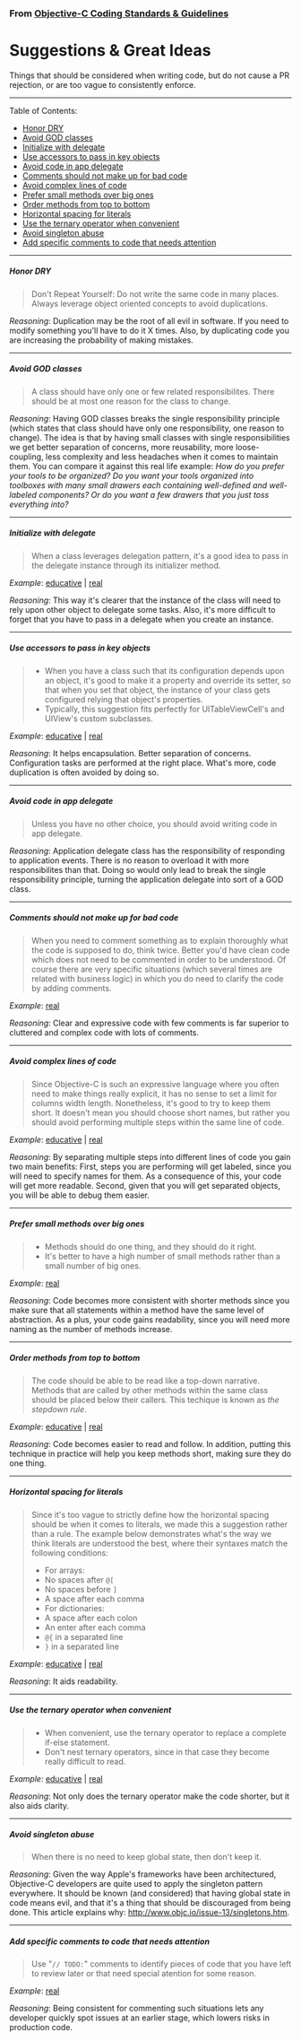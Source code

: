 ### From [Objective-C Coding Standards & Guidelines](README.md)

Suggestions & Great Ideas
=========================

Things that should be considered when writing code, but do not cause a PR rejection, or are too vague to consistently enforce.

***

Table of Contents:
* [Honor DRY](#honor-dry)
* [Avoid GOD classes](#avoid-god-classes)
* [Initialize with delegate](#initialize-with-delegate)
* [Use accessors to pass in key objects](#use-accessors-to-pass-in-key-objects)
* [Avoid code in app delegate](#avoid-code-in-app-delegate)
* [Comments should not make up for bad code](#comments-should-not-make-up-for-bad-code)
* [Avoid complex lines of code](#avoid-complex-lines-of-code)
* [Prefer small methods over big ones](#prefer-small-methods-over-big-ones)
* [Order methods from top to bottom](#order-methods-from-top-to-bottom)
* [Horizontal spacing for literals](#horizontal-spacing-for-literals)
* [Use the ternary operator when convenient](#use-the-ternary-operator-when-convenient)
* [Avoid singleton abuse](#avoid-singleton-abuse)
* [Add specific comments to code that needs attention](#add-specific-comments-to-code-that-needs-attention)

***

##### Honor DRY
> Don't Repeat Yourself: Do not write the same code in many places. Always leverage object oriented concepts to avoid duplications. 
 
*Reasoning*: Duplication may be the root of all evil in software. If you need to modify something you'll have to do it X times. Also, by duplicating code you are increasing the probability of making mistakes.

***

##### Avoid GOD classes
> A class should have only one or few related responsibilites. There should be at most one reason for the class to change.
 
*Reasoning*: Having GOD classes breaks the single responsibility principle (which states that class should have only one responsibility, one reason to change). 
The idea is that by having small classes with single responsibilities we get better separation of concerns, more reusability, more loose-coupling, less complexity and less headaches when it comes to maintain them. 
You can compare it against this real life example: *How do you prefer your tools to be organized? Do you want your tools organized into toolboxes with many small drawers each containing well-defined and well-labeled components? Or do you want a few drawers that you just toss everything into?*

*** 

##### Initialize with delegate
> When a class leverages delegation pattern, it's a good idea to pass in the delegate instance through its initializer method.

*Example*: [educative](src/educative/initWithDelegate.m) | [real](src/real/initWithDelegate.m)
 
*Reasoning*: This way it's clearer that the instance of the class will need to rely upon other object to delegate some tasks. Also, it's more difficult to forget that you have to pass in a delegate when you create an instance.

*** 

##### Use accessors to pass in key objects
> * When you have a class such that its configuration depends upon an object, it's good to make it a property and override its setter, so that when you set that object, the instance of your class gets configured relying that object's properties.
> * Typically, this suggestion fits perfectly for UITableViewCell's and UIView's custom subclasses.
 
*Example*: [educative](src/educative/accessors.m) | [real](src/real/accessors.m)

*Reasoning*: It helps encapsulation. Better separation of concerns. Configuration tasks are performed at the right place. What's more, code duplication is often avoided by doing so.

***

##### Avoid code in app delegate
> Unless you have no other choice, you should avoid writing code in app delegate.

*Reasoning*: Application delegate class has the responsibility of responding to application events. There is no reason to overload it with more responsibilites than that. Doing so would only lead to break the single responsibility principle, turning the application delegate into sort of a GOD class.

***

##### Comments should not make up for bad code
> When you need to comment something as to explain thoroughly what the code is supposed to do, think twice. Better you'd have clean code which does not need to be commented in order to be understood. Of course there are very specific situations (which several times are related with business logic) in which you do need to clarify the code by adding comments.

*Example*: [real](src/real/commenting.m)

*Reasoning*: Clear and expressive code with few comments is far superior to cluttered and complex code with lots of comments. 

***

##### Avoid complex lines of code
> Since Objective-C is such an expressive language where you often need to make things really explicit, it has no sense to set a limit for columns width length. Nonetheless, it's good to try to keep them short. It doesn't mean you should choose short names, but rather you should avoid performing multiple steps within the same line of code.

*Example*: [educative](src/educative/simpleCode.m) | [real](src/real/simpleCode.m)

*Reasoning*: By separating multiple steps into different lines of code you gain two main benefits: First, steps you are performing will get labeled, since you will need to specify names for them. As a consequence of this, your code will get more readable. Second, given that you will get separated objects, you will be able to debug them easier.

***

##### Prefer small methods over big ones
> * Methods should do one thing, and they should do it right.
> * It's better to have a high number of small methods rather than a small number of big ones.

*Example*: [real](src/real/smallMethods.m)

*Reasoning*:  Code becomes more consistent with shorter methods since you make sure that all statements within a method have the same level of abstraction. As a plus, your code gains readability, since you will need more naming as the number of methods increase.

***

##### Order methods from top to bottom
> The code should be able to be read like a top-down narrative. Methods that are called by other methods within the same class should be placed below their callers. This techique is known as *the stepdown rule*.

*Example*: [educative](src/educative/orderMethods.m) | [real](src/real/orderMethods.m)

*Reasoning*: Code becomes easier to read and follow. In addition, putting this technique in practice will help you keep methods short, making sure they do one thing.

***

##### Horizontal spacing for literals
> Since it's too vague to strictly define how the horizontal spacing should be when it comes to literals, we made this a suggestion rather than a rule. The example below demonstrates what's the way we think literals are understood the best, where their syntaxes match the following conditions:
> * For arrays: 
>  * No spaces after `@[`
>  * No spaces before `]` 
>  * A space after each comma
> * For dictionaries:
>  * A space after each colon
>  * An enter after each comma
>  * `@{` in a separated line
>  * `}` in a separated line 

*Example*: [educative](src/educative/literalsHorizontalSpacing.m) | [real](src/real/literalsHorizontalSpacing.m)

*Reasoning*: It aids readability.

***

##### Use the ternary operator when convenient
> * When convenient, use the ternary operator to replace a complete if-else statement.
> * Don't nest ternary operators, since in that case they become really difficult to read.

*Example*: [educative](src/educative/ternaryOperator.m) | [real](src/real/ternaryOperator.m)

*Reasoning*: Not only does the ternary operator make the code shorter, but it also aids clarity.

***

##### Avoid singleton abuse
> When there is no need to keep global state, then don't keep it.

*Reasoning*: Given the way Apple's frameworks have been architectured, Objective-C developers are quite used to apply the singleton pattern everywhere. It should be known (and considered) that having global state in code means evil, and that it's a thing that should be discouraged from being done. This article explains why: http://www.objc.io/issue-13/singletons.htm.

***

##### Add specific comments to code that needs attention
> Use "`// TODO:`" comments to identify pieces of code that you have left to review later or that need special atention for some reason.

*Example*: [real](src/real/todoComments.m)

*Reasoning*: Being consistent for commenting such situations lets any developer quickly spot issues at an earlier stage, which lowers risks in production code.